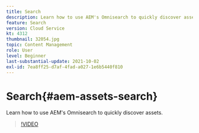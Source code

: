 ```yaml
---
title: Search
description: Learn how to use AEM's Omnisearch to quickly discover assets.
feature: Search
version: Cloud Service
kt: 4312
thumbnail: 32054.jpg
topic: Content Management
role: User
level: Beginner
last-substantial-update: 2021-10-02
exl-id: 7ea8ff25-d7af-4fad-a027-1e6b5440f810
---
```

# Search{#aem-assets-search}

Learn how to use AEM's Omnisearch to quickly discover assets.

>[!VIDEO](https://video.tv.adobe.com/v/32054?quality=12&learn=on)
